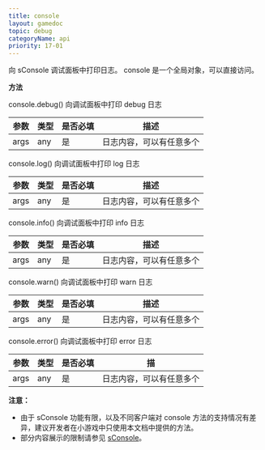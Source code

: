 ```yaml
---
title: console
layout: gamedoc
topic: debug
categoryName: api
priority: 17-01
---
```


向 sConsole 调试面板中打印日志。
console 是一个全局对象，可以直接访问。

**方法**

console.debug()
向调试面板中打印 debug 日志

|参数|类型|是否必填|描述|
|-|-|-|-|
| args | any |是|日志内容，可以有任意多个|

console.log()
向调试面板中打印 log 日志

|参数|类型|是否必填|描述|
|-|-|-|-|
| args | any |是|日志内容，可以有任意多个|

console.info()
向调试面板中打印 info 日志

|参数|类型|是否必填|描述|
|-|-|-|-|
| args | any |是|日志内容，可以有任意多个|

console.warn()
向调试面板中打印 warn 日志

|参数|类型|是否必填|描述|
|-|-|-|-|
| args | any |是|日志内容，可以有任意多个|

console.error()
向调试面板中打印 error 日志

|参数|类型|是否必填|描
|-|-|-|-|
| args | any |是|日志内容，可以有任意多个|


**注意：**
* 由于 sConsole 功能有限，以及不同客户端对 console 方法的支持情况有差异，建议开发者在小游戏中只使用本文档中提供的方法。
* 部分内容展示的限制请参见 [sConsole](/game/tutorials/devtools/smartappdebug/#sConsole)。

